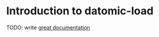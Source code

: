 # Introduction to datomic-load

TODO: write [great documentation](http://jacobian.org/writing/great-documentation/what-to-write/)

